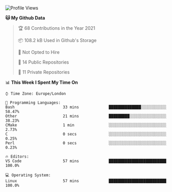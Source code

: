 <!--START_SECTION:waka-->
![Profile Views](http://img.shields.io/badge/Profile%20Views-0-blue)

**🐱 My Github Data** 

> 🏆 68 Contributions in the Year 2021
 > 
> 📦 108.2 kB Used in Github's Storage 
 > 
> 🚫 Not Opted to Hire
 > 
> 📜 14 Public Repositories 
 > 
> 🔑 11 Private Repositories  
 > 
📊 **This Week I Spent My Time On** 

```text
⌚︎ Time Zone: Europe/London

💬 Programming Languages: 
Bash                     33 mins             ██████████████░░░░░░░░░░░   58.47% 
Other                    21 mins             █████████░░░░░░░░░░░░░░░░   38.23% 
CMake                    1 min               ░░░░░░░░░░░░░░░░░░░░░░░░░   2.73% 
C                        0 secs              ░░░░░░░░░░░░░░░░░░░░░░░░░   0.25% 
Perl                     0 secs              ░░░░░░░░░░░░░░░░░░░░░░░░░   0.23%

🔥 Editors: 
VS Code                  57 mins             █████████████████████████   100.0%

💻 Operating System: 
Linux                    57 mins             █████████████████████████   100.0%

```


<!--END_SECTION:waka-->